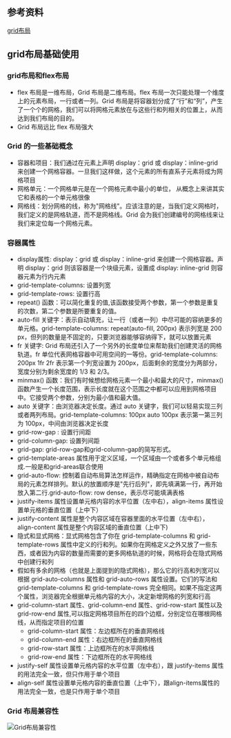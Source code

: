 ## 参考资料
[grid布局](https://juejin.cn/post/6854573220306255880)

## grid布局基础使用

### grid布局和flex布局
- flex 布局是一维布局，Grid 布局是二维布局。flex 布局一次只能处理一个维度上的元素布局，一行或者一列。Grid 布局是将容器划分成了“行”和“列”，产生了一个个的网格，我们可以将网格元素放在与这些行和列相关的位置上，从而达到我们布局的目的。
- Grid 布局远比 flex 布局强大

### Grid 的一些基础概念
- 容器和项目：我们通过在元素上声明 display：grid 或 display：inline-grid 来创建一个网格容器。一旦我们这样做，这个元素的所有直系子元素将成为网格项目
- 网格单元：一个网格单元是在一个网格元素中最小的单位， 从概念上来讲其实它和表格的一个单元格很像
- 网格线：划分网格的线，称为"网格线"。应该注意的是，当我们定义网格时，我们定义的是网格轨道，而不是网格线。Grid 会为我们创建编号的网格线来让我们来定位每一个网格元素。
### 容器属性
- display属性: display：grid 或 display：inline-grid 来创建一个网格容器。声明 display：grid 则该容器是一个块级元素，设置成 display: inline-grid 则容器元素为行内元素
- grid-template-columns:  设置列宽
- grid-template-rows: 设置行高
- repeat() 函数：可以简化重复的值,该函数接受两个参数，第一个参数是重复的次数，第二个参数是所要重复的值。
- auto-fill 关键字：表示自动填充，让一行（或者一列）中尽可能的容纳更多的单元格。grid-template-columns: repeat(auto-fill, 200px) 表示列宽是 200 px，但列的数量是不固定的，只要浏览器能够容纳得下，就可以放置元素
- fr 关键字: Grid 布局还引入了一个另外的长度单位来帮助我们创建灵活的网格轨道。fr 单位代表网格容器中可用空间的一等份。grid-template-columns: 200px 1fr 2fr 表示第一个列宽设置为 200px，后面剩余的宽度分为两部分，宽度分别为剩余宽度的 1/3 和 2/3。
- minmax() 函数：我们有时候想给网格元素一个最小和最大的尺寸，minmax() 函数产生一个长度范围，表示长度就在这个范围之中都可以应用到网格项目中。它接受两个参数，分别为最小值和最大值。
- auto 关键字：由浏览器决定长度。通过 auto 关键字，我们可以轻易实现三列或者两列布局。grid-template-columns: 100px auto 100px 表示第一第三列为 100px，中间由浏览器决定长度
- grid-row-gap : 设置行间距
- grid-column-gap: 设置列间距
- grid-gap: grid-row-gap和grid-column-gap的简写形式。
- grid-template-areas 属性用于定义区域，一个区域由一个或者多个单元格组成.一般是和grid-areas联合使用
- grid-auto-flow: 控制着自动布局算法怎样运作，精确指定在网格中被自动布局的元素怎样排列。默认的放置顺序是"先行后列"，即先填满第一行，再开始放入第二行.grid-auto-flow: row dense，表示尽可能填满表格
- justify-items 属性设置单元格内容的水平位置（左中右），align-items 属性设置单元格的垂直位置（上中下）
- justify-content 属性是整个内容区域在容器里面的水平位置（左中右），align-content 属性是整个内容区域的垂直位置（上中下)
- 隐式和显式网格：显式网格包含了你在 grid-template-columns 和 grid-template-rows 属性中定义的行和列。如果你在网格定义之外又放了一些东西，或者因为内容的数量而需要的更多网格轨道的时候，网格将会在隐式网格中创建行和列
- 假如有多余的网格（也就是上面提到的隐式网格），那么它的行高和列宽可以根据 grid-auto-columns 属性和 grid-auto-rows 属性设置。它们的写法和grid-template-columns 和 grid-template-rows 完全相同。如果不指定这两个属性，浏览器完全根据单元格内容的大小，决定新增网格的列宽和行高
- grid-column-start 属性、grid-column-end 属性、grid-row-start 属性以及grid-row-end 属性,可以指定网格项目所在的四个边框，分别定位在哪根网格线，从而指定项目的位置
    - grid-column-start 属性：左边框所在的垂直网格线
    - grid-column-end 属性：右边框所在的垂直网格线
    - grid-row-start 属性：上边框所在的水平网格线
    - grid-row-end 属性：下边框所在的水平网格线
- justify-self 属性设置单元格内容的水平位置（左中右），跟 justify-items 属性的用法完全一致，但只作用于单个项目
- align-self 属性设置单元格内容的垂直位置（上中下），跟align-items属性的用法完全一致，也是只作用于单个项目
### Grid 布局兼容性
![Grid布局兼容性](https://p1-jj.byteimg.com/tos-cn-i-t2oaga2asx/gold-user-assets/2020/7/26/17389592fa541366~tplv-t2oaga2asx-watermark.awebp)
